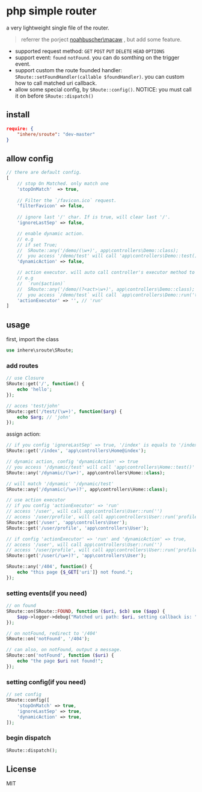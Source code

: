 # php simple router

a very lightweight single file of the router.

> referrer the porject [noahbuscher\macaw](https://github.com/noahbuscher/Macaw) , but add some feature.

- supported request method: `GET` `POST` `PUT` `DELETE` `HEAD` `OPTIONS`
- support event: `found` `notFound`. you can do somthing on the trigger event.
- support custom the route founded handler: `SRoute::setFoundHandler(callable $foundHandler)`. you can custom how to call matched uri callback.
- allow some special config, by `SRoute::config()`. NOTICE: you must call it on before `SRoute::dispatch()`

## install

```json
require: {
    "inhere/sroute": "dev-master"
}
```

## allow config

```php
// there are default config.
[
    // stop On Matched. only match one
    'stopOnMatch'  => true,
    
    // Filter the `/favicon.ico` request.
    'filterFavicon' => false,
    
    // ignore last '/' char. If is true, will clear last '/'.
    'ignoreLastSep' => false,

    // enable dynamic action.
    // e.g
    // if set True;
    //  SRoute::any('/demo/(\w+)', app\controllers\Demo::class);
    //  you access '/demo/test' will call 'app\controllers\Demo::test()'
    'dynamicAction' => false,

    // action executor. will auto call controller's executor method to run all action.
    // e.g
    //  `run($action)`
    //  SRoute::any('/demo/(?<act>\w+)', app\controllers\Demo::class);
    //  you access `/demo/test` will call `app\controllers\Demo::run('test')`
    'actionExecutor' => '', // 'run'
]
```

## usage

first, import the class

```php
use inhere\sroute\SRoute;
```

### add routes

```php
// use Closure
SRoute::get('/', function() {
    echo 'hello';
});

// acces 'test/john'
SRoute::get('/test/(\w+)', function($arg) {
    echo $arg; // 'john'
});
```

assign action:

```php
// if you config 'ignoreLastSep' => true, '/index' is equals to '/index/'
SRoute::get('/index', 'app\controllers\Home@index');

// dynamic action, config 'dynamicAction' => true
// you access '/dynamic/test' will call 'app\controllers\Home::test()'
SRoute::any('/dynamic/(\w+)', app\controllers\Home::class);

// will match '/dynamic' '/dynamic/test' 
SRoute::any('/dynamic(/\w+)?', app\controllers\Home::class);

// use action executor
// if you config 'actionExecutor' => 'run'
// access '/user', will call app\controllers\User::run('')
// access '/user/profile', will call app\controllers\User::run('profile')
SRoute::get('/user', 'app\controllers\User');
SRoute::get('/user/profile', 'app\controllers\User');

// if config 'actionExecutor' => 'run' and 'dynamicAction' => true,
// access '/user', will call app\controllers\User::run('')
// access '/user/profile', will call app\controllers\User::run('profile')
SRoute::get('/user(/\w+)?', 'app\controllers\User');

SRoute::any('/404', function() {
    echo "this page {$_GET['uri']} not found.";
});
```

### setting events(if you need)

```php
// on found
SRoute::on(SRoute::FOUND, function ($uri, $cb) use ($app) {
    $app->logger->debug("Matched uri path: $uri, setting callback is: " . (string)$cb);
});

// on notFound, redirect to '/404'
SRoute::on('notFound', '/404');

// can also, on notFound, output a message.
SRoute::on('notFound', function ($uri) {
    echo "the page $uri not found!";
});
```

### setting config(if you need)

```php
// set config
SRoute::config([
    'stopOnMatch' => true,
    'ignoreLastSep' => true,
    'dynamicAction' => true,
]);
```

### begin dispatch

```php
SRoute::dispatch();
```

## License 

MIT
